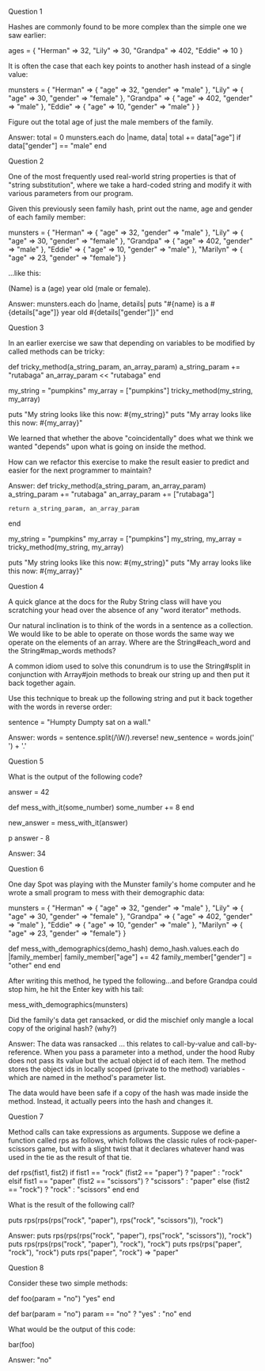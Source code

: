 Question 1

Hashes are commonly found to be more complex than the simple one we saw earlier:

ages = { "Herman" => 32, "Lily" => 30, "Grandpa" => 402, "Eddie" => 10 }

It is often the case that each key points to another hash instead of a single value:

munsters = {
  "Herman" => { "age" => 32, "gender" => "male" },
  "Lily" => { "age" => 30, "gender" => "female" },
  "Grandpa" => { "age" => 402, "gender" => "male" },
  "Eddie" => { "age" => 10, "gender" => "male" }
}

Figure out the total age of just the male members of the family.

  Answer:
  total = 0
  munsters.each do |name, data|
    total += data["age"] if data["gender"] == "male"
  end

Question 2

One of the most frequently used real-world string properties is that of "string substitution", where we take a hard-coded string and modify it with various parameters from our program.

Given this previously seen family hash, print out the name, age and gender of each family member:

  munsters = {
    "Herman" => { "age" => 32, "gender" => "male" },
    "Lily" => { "age" => 30, "gender" => "female" },
    "Grandpa" => { "age" => 402, "gender" => "male" },
    "Eddie" => { "age" => 10, "gender" => "male" },
    "Marilyn" => { "age" => 23, "gender" => "female"}
  }

...like this:

  (Name) is a (age) year old (male or female).

  Answer:
  munsters.each do |name, details|
    puts "#{name} is a #{details["age"]} year old #{details["gender"]}"
  end

Question 3

In an earlier exercise we saw that depending on variables to be modified by called methods can be tricky:

  def tricky_method(a_string_param, an_array_param)
    a_string_param += "rutabaga"
    an_array_param << "rutabaga"
  end

  my_string = "pumpkins"
  my_array = ["pumpkins"]
  tricky_method(my_string, my_array)

  puts "My string looks like this now: #{my_string}"
  puts "My array looks like this now: #{my_array}"

We learned that whether the above "coincidentally" does what we think we wanted "depends" upon what is going on inside the method.

How can we refactor this exercise to make the result easier to predict and easier for the next programmer to maintain?

  Answer:
  def tricky_method(a_string_param, an_array_param)
    a_string_param += "rutabaga"
    an_array_param += ["rutabaga"]

    return a_string_param, an_array_param
  end

  my_string = "pumpkins"
  my_array = ["pumpkins"]
  my_string, my_array = tricky_method(my_string, my_array)

  puts "My string looks like this now: #{my_string}"
  puts "My array looks like this now: #{my_array}"

Question 4

A quick glance at the docs for the Ruby String class will have you scratching your head over the absence of any "word iterator" methods.

Our natural inclination is to think of the words in a sentence as a collection. We would like to be able to operate on those words the same way we operate on the elements of an array. Where are the String#each_word and the String#map_words methods?

A common idiom used to solve this conundrum is to use the String#split in conjunction with Array#join methods to break our string up and then put it back together again.

Use this technique to break up the following string and put it back together with the words in reverse order:

sentence = "Humpty Dumpty sat on a wall."

  Answer: 
  words = sentence.split(/\W/).reverse!
  new_sentence = words.join(' ') + '.'

Question 5

What is the output of the following code?

answer = 42

def mess_with_it(some_number)
  some_number += 8
end

new_answer = mess_with_it(answer)

p answer - 8

  Answer: 34

Question 6

One day Spot was playing with the Munster family's home computer and he wrote a small program to mess with their demographic data:

  munsters = {
    "Herman" => { "age" => 32, "gender" => "male" },
    "Lily" => { "age" => 30, "gender" => "female" },
    "Grandpa" => { "age" => 402, "gender" => "male" },
    "Eddie" => { "age" => 10, "gender" => "male" },
    "Marilyn" => { "age" => 23, "gender" => "female"}
  }

  def mess_with_demographics(demo_hash)
    demo_hash.values.each do |family_member|
      family_member["age"] += 42
      family_member["gender"] = "other"
    end
  end

After writing this method, he typed the following...and before Grandpa could stop him, he hit the Enter key with his tail:

  mess_with_demographics(munsters)

Did the family's data get ransacked, or did the mischief only mangle a local copy of the original hash? (why?)

  Answer:
  The data was ransacked ... this relates to call-by-value and call-by-reference. When you pass a parameter into a method, under the hood Ruby does not pass its value but the actual object id of each item.  The method stores the object ids in locally scoped (private to the method) variables - which are named in the method's parameter list.

  The data would have been safe if a copy of the hash was made inside the method. Instead, it actually peers into the hash and changes it.

Question 7

Method calls can take expressions as arguments. Suppose we define a function called rps as follows, which follows the classic rules of rock-paper-scissors game, but with a slight twist that it declares whatever hand was used in the tie as the result of that tie.

def rps(fist1, fist2)
  if fist1 == "rock"
    (fist2 == "paper") ? "paper" : "rock"
  elsif fist1 == "paper"
    (fist2 == "scissors") ? "scissors" : "paper"
  else
    (fist2 == "rock") ? "rock" : "scissors"
  end
end

What is the result of the following call?

puts rps(rps(rps("rock", "paper"), rps("rock", "scissors")), "rock")

  Answer: 
  puts rps(rps(rps("rock", "paper"), rps("rock", "scissors")), "rock")
  puts rps(rps(rps("rock", "paper"), "rock"), "rock")
  puts rps(rps("paper", "rock"), "rock")
  puts rps("paper", "rock")
  => "paper"

Question 8

Consider these two simple methods:

  def foo(param = "no")
    "yes"
  end

  def bar(param = "no")
    param == "no" ? "yes" : "no"
  end

What would be the output of this code:

  bar(foo)

  Answer: "no"


